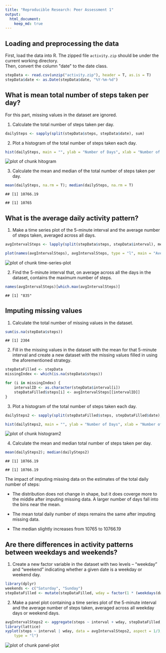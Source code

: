 ```yaml
---
title: "Reproducible Research: Peer Assessment 1"
output: 
  html_document:
    keep_md: true
---
```




## Loading and preprocessing the data

First, load the data into R. 
The zipped file `activity.zip` should be under the current working directory.  
Then, convert the column "date" to the date class.


```r
stepData <- read.csv(unzip("activity.zip"), header = T, as.is = T)
stepData$date <- as.Date(stepData$date, "%Y-%m-%d")
```

## What is mean total number of steps taken per day?

For this part, missing values in the dataset are ignored. 

1. Calculate the total number of steps taken per day.


```r
dailySteps <- sapply(split(stepData$steps, stepData$date), sum)
```

2. Plot a histogram of the total number of steps taken each day.


```r
hist(dailySteps, main = "", ylab = "Number of Days", xlab = "Number of Steps", breaks = 15)
```

![plot of chunk hitogram](figure/hitogram-1.png) 

3. Calculate the mean and median of the total number of steps taken per day.


```r
mean(dailySteps, na.rm = T); median(dailySteps, na.rm = T)
```

```
## [1] 10766.19
```

```
## [1] 10765
```

## What is the average daily activity pattern?

1. Make a time series plot of the 5-minute interval and the average number of steps taken, averaged across all days.


```r
avgIntervalSteps <- lapply(split(stepData$steps, stepData$interval), mean, na.rm = T)

plot(names(avgIntervalSteps), avgIntervalSteps, type = "l", main = "Average Number of Steps Taken in Each 5-minute Interval", xlab = "Interval Identifier", ylab = "Average Number of Steps")
```

![plot of chunk time-series-plot](figure/time-series-plot-1.png) 

2. Find the 5-minute interval that, on average across all the days in the dataset, contains the maximum number of steps.


```r
names(avgIntervalSteps)[which.max(avgIntervalSteps)]
```

```
## [1] "835"
```

## Imputing missing values

1. Calculate the total number of missing values in the dataset.


```r
sum(is.na(stepData$steps))
```

```
## [1] 2304
```

2. Fill in the missing values in the dataset with the mean for that 5-minute interval and create a new dataset with the missing values filled in using the aforementioned strategy.


```r
stepDataFilled <- stepData
missingIndex <- which(is.na(stepData$steps))

for (i in missingIndex) {
    intervalID <- as.character(stepData$interval[i])
    stepDataFilled$steps[i] <- avgIntervalSteps[[intervalID]]
}
```

3. Plot a histogram of the total number of steps taken each day.


```r
dailySteps2 <- sapply(split(stepDataFilled$steps, stepDataFilled$date), sum)

hist(dailySteps2, main = "", ylab = "Number of Days", xlab = "Number of Steps", breaks = 15)
```

![plot of chunk histogram2](figure/histogram2-1.png) 

4. Calculate the mean and median total number of steps taken per day.


```r
mean(dailySteps2); median(dailySteps2)
```

```
## [1] 10766.19
```

```
## [1] 10766.19
```

The impact of imputing missing data on the estimates of the total daily number of steps:

* The distribution does not change in shape, but it does coverge more to the middle after imputing missing data. A larger number of days fall into the bins near the mean.

* The mean total daily number of steps remains the same after imputing missing data.

* The median slightly increases from 10765 to 10766.19

## Are there differences in activity patterns between weekdays and weekends?

1. Create a new factor variable in the dataset with two levels – “weekday” and “weekend” indicating whether a given date is a weekday or weekend day.


```r
library(dplyr)
weekends <- c("Saturday", "Sunday")
stepDataFilled <- mutate(stepDataFilled, wday = factor(1 * (weekdays(date) %in% weekends), labels = c("weekday", "weekend")))
```
2. Make a panel plot containing a time series plot of the 5-minute interval and the average number of steps taken, averaged across all weekday days or weekend days.


```r
avgIntervalSteps2 <- aggregate(steps ~ interval + wday, stepDataFilled, mean)
library(lattice)
xyplot(steps ~ interval | wday, data = avgIntervalSteps2, aspect = 1/3, 
    type = "l")
```

![plot of chunk panel-plot](figure/panel-plot-1.png) 
